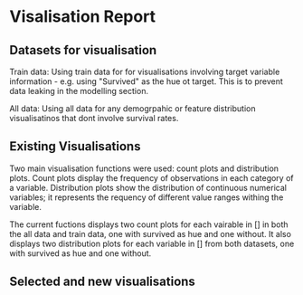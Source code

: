 # Visalisation Report

## Datasets for visualisation

Train data:
Using train data for for visualisations involving target variable information - e.g. using "Survived" as the hue ot target. This is to prevent data leaking in the modelling section.

All data:
Using all data for any demogrpahic or feature distribution visualisatinos that dont involve survival rates.

## Existing Visualisations

Two main visualisation functions were used: count plots and distribution plots. Count plots display the frequency of observations in each category of a variable. Distribution plots show the distribution of continuous numerical variables; it represents the requency of different value ranges withing the variable.

The current fuctions displays two count plots for each vairable in [] in both the all data and train data, one with survived as hue and one without. It also displays two distribution plots for each variable in [] from both datasets, one with survived as hue and one without.

## Selected and new visualisations



